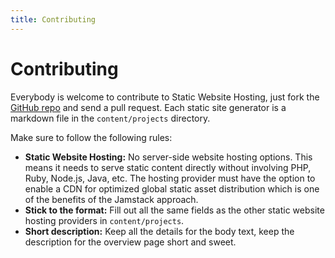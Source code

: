 ```yaml
---
title: Contributing
---
```


# Contributing

Everybody is welcome to contribute to Static Website Hosting, just fork the [GitHub repo](https://github.com/cosmicjs/staticwebsitehosting.org) and send a pull request.
Each static site generator is a markdown file in the `content/projects` directory.

Make sure to follow the following rules:

- **Static Website Hosting:** No server-side website hosting options. This means it needs to serve static content directly without involving PHP, Ruby, Node.js, Java, etc. The hosting provider must have the option to enable a CDN for optimized global static asset distribution which is one of the benefits of the Jamstack approach.
- **Stick to the format:** Fill out all the same fields as the other static website hosting providers in `content/projects`.
- **Short description:** Keep all the details for the body text, keep the description for the overview page short and sweet.
